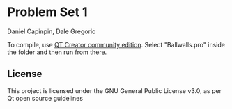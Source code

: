 # Problem Set 1
Daniel Capinpin, Dale Gregorio

To compile, use [QT Creator community edition](https://www.qt.io/download-open-source). Select "Ballwalls.pro" inside the folder and then run from there.

## License

This project is licensed under the GNU General Public License v3.0, as per Qt open source guidelines
